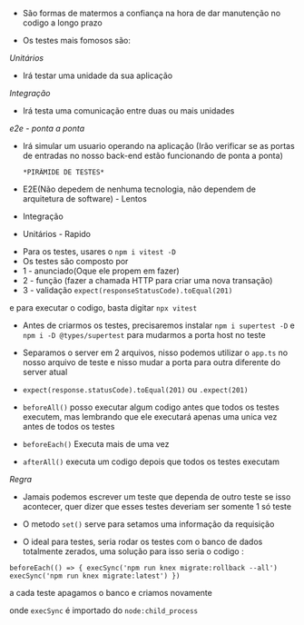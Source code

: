 - São formas de matermos a confiança na hora de dar manutenção no codigo a longo prazo

- Os testes mais fomosos são:

_Unitários_

- Irá testar uma unidade da sua aplicação

_Integração_

- Irá testa uma comunicação entre duas ou mais unidades

_e2e - ponta a ponta_

- Irá simular um usuario operando na aplicação (Irão verificar se as portas de entradas no nosso back-end estão funcionando de ponta a ponta)

      *PIRÂMIDE DE TESTES*

- E2E(Não depedem de nenhuma tecnologia, não dependem de arquitetura de software) - Lentos

- Integração

- Unitários - Rapido

* Para os testes, usares o `npm i vitest -D`
* Os testes são composto por
* 1 - anunciado(Oque ele propem em fazer)
* 2 - função (fazer a chamada HTTP para criar uma nova transação)
* 3 - validação `expect(responseStatusCode).toEqual(201)`

e para executar o codigo, basta digitar `npx vitest`

- Antes de criarmos os testes, precisaremos instalar `npm i supertest -D` e `npm i -D @types/supertest` para mudarmos a porta host no teste

* Separamos o server em 2 arquivos, nisso podemos utilizar o `app.ts` no nosso arquivo de teste e nisso mudar a porta para outra diferente do server atual

* `expect(response.statusCode).toEqual(201)` ou `.expect(201)`

* `beforeAll()` posso executar algum codigo antes que todos os testes executem, mas lembrando que ele executará apenas uma unica vez antes de todos os testes

* `beforeEach()` Executa mais de uma vez

* `afterAll()` executa um codigo depois que todos os testes executam

_Regra_

- Jamais podemos escrever um teste que dependa de outro teste se isso acontecer, quer dizer que esses testes deveriam ser somente 1 só teste

- O metodo `set()` serve para setamos uma informação da requisição

- O ideal para testes, seria rodar os testes com o banco de dados totalmente zerados, uma solução para isso seria o codigo :

`beforeEach(() => {
    execSync('npm run knex migrate:rollback --all')
    execSync('npm run knex migrate:latest')
  })`

a cada teste apagamos o banco e criamos novamente

onde `execSync` é importado do `node:child_process`
